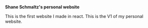 **Shane Schmaltz's personal website**

This is the first website I made in react. This is the V1 of my personal website.

